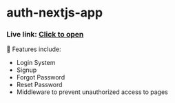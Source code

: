 
# auth-nextjs-app


### Live link: [Click to open](https://auth-nextjs-app-theta.vercel.app/)


🔑 Features include:

* Login System
* Signup
* Forgot Password
* Reset Password
* Middleware to prevent unauthorized access to pages

